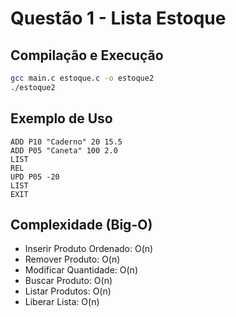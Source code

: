 
# Questão 1 - Lista Estoque

## Compilação e Execução
```bash
gcc main.c estoque.c -o estoque2
./estoque2
```

## Exemplo de Uso
```
ADD P10 "Caderno" 20 15.5
ADD P05 "Caneta" 100 2.0
LIST
REL
UPD P05 -20
LIST
EXIT
```

## Complexidade (Big-O)
- Inserir Produto Ordenado: O(n)
- Remover Produto: O(n)
- Modificar Quantidade: O(n)
- Buscar Produto: O(n)
- Listar Produtos: O(n)
- Liberar Lista: O(n)
